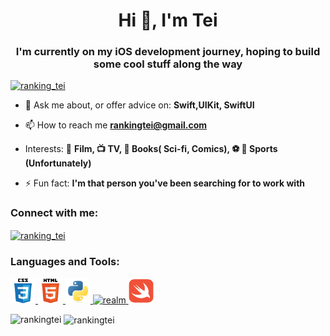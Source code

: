 <h1 align="center">Hi 👋, I'm Tei</h1>
<h3 align="center">I'm currently on my iOS development journey, hoping to build some cool stuff along the way</h3>

<p align="left"> <a href="https://twitter.com/ranking_tei" target="blank"><img src="https://img.shields.io/twitter/follow/ranking_tei?logo=twitter&style=for-the-badge" alt="ranking_tei" /></a> </p>

- 💬 Ask me about, or offer advice on: **Swift,UIKit, SwiftUI**

- 📫 How to reach me **rankingtei@gmail.com**

- Interests: 🎥 **Film,  📺 TV, 📔 Books( Sci-fi, Comics), ⚽️ 🏀 Sports (Unfortunately)**

- ⚡ Fun fact: **I'm that person you've been searching for to work with**



<h3 align="left">Connect with me:</h3>
<p align="left">
<a href="https://twitter.com/ranking_tei" target="blank"><img align="center" src="https://raw.githubusercontent.com/rahuldkjain/github-profile-readme-generator/master/src/images/icons/Social/twitter.svg" alt="ranking_tei" height="30" width="40" /></a>
</p>

<h3 align="left">Languages and Tools:</h3>
<p align="left"> <a href="https://www.w3schools.com/css/" target="_blank" rel="noreferrer"> <img src="https://raw.githubusercontent.com/devicons/devicon/master/icons/css3/css3-original-wordmark.svg" alt="css3" width="40" height="40"/> </a> <a href="https://www.w3.org/html/" target="_blank" rel="noreferrer"> <img src="https://raw.githubusercontent.com/devicons/devicon/master/icons/html5/html5-original-wordmark.svg" alt="html5" width="40" height="40"/> </a> <a href="https://www.python.org" target="_blank" rel="noreferrer"> <img src="https://raw.githubusercontent.com/devicons/devicon/master/icons/python/python-original.svg" alt="python" width="40" height="40"/> </a> <a href="https://realm.io/" target="_blank" rel="noreferrer"> <img src="https://raw.githubusercontent.com/bestofjs/bestofjs-webui/8665e8c267a0215f3159df28b33c365198101df5/public/logos/realm.svg" alt="realm" width="40" height="40"/> </a> <a href="https://developer.apple.com/swift/" target="_blank" rel="noreferrer"> <img src="https://raw.githubusercontent.com/devicons/devicon/master/icons/swift/swift-original.svg" alt="swift" width="40" height="40"/> </a> </p>

<p><img align="left" src="https://github-readme-stats.vercel.app/api/top-langs?username=rankingtei&show_icons=true&locale=en&layout=compact" alt="rankingtei" /></p>

<p>&nbsp;<img align="center" src="https://github-readme-stats.vercel.app/api?username=rankingtei&show_icons=true&locale=en" alt="rankingtei" /></p>
